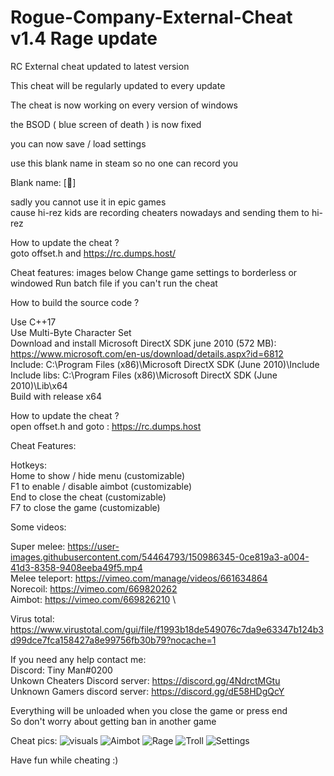 # Rogue-Company-External-Cheat v1.4 Rage update

RC External cheat updated to latest version

This cheat will be regularly updated to every update

The cheat is now working on every version of windows

the BSOD ( blue screen of death ) is now fixed

you can now save / load settings

use this blank name in steam so no one can record you

Blank name: [᲼]

sadly you cannot use it in epic games
\
cause hi-rez kids are recording cheaters nowadays and sending them to hi-rez

How to update the cheat ?
\
goto offset.h and https://rc.dumps.host/

Cheat features: images below
Change game settings to borderless or windowed
Run batch file if you can't run the cheat

How to build the source code ?


Use C++17
\
Use Multi-Byte Character Set
\
Download and install Microsoft DirectX SDK june 2010 (572 MB):
\
https://www.microsoft.com/en-us/download/details.aspx?id=6812
\
Include: C:\Program Files (x86)\Microsoft DirectX SDK (June 2010)\Include
\
Include libs: C:\Program Files (x86)\Microsoft DirectX SDK (June 2010)\Lib\x64
\
Build with release x64

How to update the cheat ?
\
open offset.h and goto : https://rc.dumps.host

Cheat Features:

Hotkeys:
\
Home to show / hide menu (customizable)
\
F1 to enable / disable aimbot (customizable)
\
End to close the cheat (customizable)
\
F7 to close the game (customizable)

Some videos:

Super melee: https://user-images.githubusercontent.com/54464793/150986345-0ce819a3-a004-41d3-8358-9408eeba49f5.mp4
\
Melee teleport: https://vimeo.com/manage/videos/661634864
\
Norecoil: https://vimeo.com/669820262
\
Aimbot: https://vimeo.com/669826210
\

Virus total: https://www.virustotal.com/gui/file/f1993b18de549076c7da9e63347b124b3d99dce7fca158427a8e99756fb30b79?nocache=1

If you need any help contact me:
\
Discord: Tiny Man#0200
\
Unkown Cheaters Discord server: https://discord.gg/4NdrctMGtu
\
Unknown Gamers discord server: https://discord.gg/dE58HDgQcY

Everything will be unloaded when you close the game or press end
\
So don't worry about getting ban in another game

Cheat pics:
![visuals](https://user-images.githubusercontent.com/54464793/156117912-ae304185-0fb4-481a-8616-26553ae22fce.png)
![Aimbot](https://user-images.githubusercontent.com/54464793/156117982-c67bacc0-38d0-44fa-b429-dddcb6b83eb2.png)
![Rage](https://user-images.githubusercontent.com/54464793/156117990-819d337d-7c72-4320-b2a8-c792e37d72d7.png)
![Troll](https://user-images.githubusercontent.com/54464793/156117996-37b32cdf-2675-4854-bb49-3386d9e492ac.png)
![Settings](https://user-images.githubusercontent.com/54464793/156118001-46360745-dbc1-40d8-a82f-052cd1e0a0fa.png)

Have fun while cheating :)
